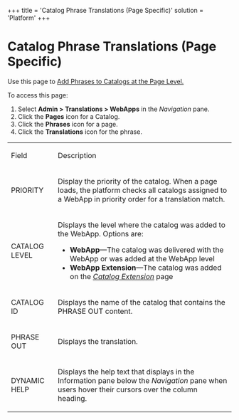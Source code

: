 +++
title = 'Catalog Phrase Translations (Page Specific)'
solution = 'Platform'
+++

# Catalog Phrase Translations (Page Specific)

<div class="use">

Use this page to [Add Phrases to Catalogs at the Page
Level.](../Use_Cases/Add_Phrases_to_Catalogs)

</div>

To access this page:

1.  Select **Admin \> Translations \> WebApps** in the *Navigation*
    pane.
2.  Click the **Pages** icon for a Catalog.
3.  Click the **Phrases** icon for a page.
4.  Click the **Translations** icon for the phrase.

<table>
<tbody>
<tr class="odd">
<td><p>Field</p></td>
<td><p>Description</p></td>
</tr>
<tr class="even">
<td><p>PRIORITY</p></td>
<td><p>Display the priority of the catalog. When a page loads, the platform checks all catalogs assigned to a WebApp in priority order for a translation match.</p></td>
</tr>
<tr class="odd">
<td><p>CATALOG LEVEL</p></td>
<td><p>Displays the level where the catalog was added to the WebApp. Options are:</p>
<ul>
<li><strong>WebApp</strong>—The catalog was delivered with the WebApp or was added at the WebApp level</li>
<li><strong>WebApp Extension</strong>—The catalog was added on the <em><a href="Catalog_Extension">Catalog Extension</a></em> page</li>
</ul></td>
</tr>
<tr class="even">
<td><p>CATALOG ID</p></td>
<td><p>Displays the name of the catalog that contains the PHRASE OUT content.</p></td>
</tr>
<tr class="odd">
<td><p>PHRASE OUT</p></td>
<td><p>Displays the translation.</p></td>
</tr>
<tr class="even">
<td><p>DYNAMIC HELP</p></td>
<td><p>Displays the help text that displays in the Information pane below the <em>Navigation</em> pane when users hover their cursors over the column heading.</p></td>
</tr>
</tbody>
</table>
